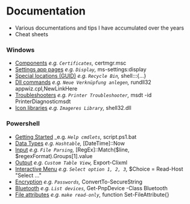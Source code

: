 # Documentation
- Various documentations and tips I have accumulated over the years
- Cheat sheets

### Windows
- [Components](windows/components.md) _e.g. `Certificates`,_ certmgr.msc
- [Settings app pages](windows/ms-settings.md) _e.g. `Display`,_ ms-settings:display
- [Special locations (GUID)](windows/guids.md) _e.g. `Recycle Bin`,_ shell:::{...}
- [Dll commands](windows/dll.md) _e.g. `Neue Verknüpfung anlegen`,_ rundll32 appwiz.cpl,NewLinkHere
- [Troubleshooters](windows/troubleshooters.md) _e.g. `Printer Troubleshooter`,_ msdt -id PrinterDiagnosticmsdt
- [Icon libraries](windows/icons.md) _e.g. `Imageres Library`,_ shell32.dll
### Powershell
- [Getting Started](powershell/getting-started.md) _e.g. _`Help cmdlets`,_ script.ps1.bat
- [Data Types](powershell/data-types.md) _e.g. `Hashtable`,_ [DateTime]::Now
- [Input](powershell/input.md) _e.g. `File Parsing`,_ [RegEx]::Match($line, $regexFormat).Groups[1].value
- [Output](powershell/output.md) _e.g. `Custom Table View`,_ Export-Clixml
- [Interactive Menu](powershell/menu.md) _e.g. `Select option 1, 2, 3`,_ $Choice = Read-Host "Select ..."
- [Encryption](powershell/encryption.md) _e.g. `Passwords`,_ ConvertTo-SecureString
- [Bluetooth](powershell/bluetooth.md) _e.g. `List devices`,_ Get-PnpDevice -Class Bluetooth
- [File attributes](powershell/file-attributes.md) _e.g. `make read-only`,_ function Set-FileAttribute{}
